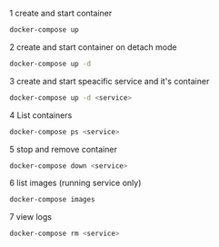 1 create and start container
 ```sh
docker-compose up
```
2 create and start container on detach mode
```sh
docker-compose up -d 
```
3 create and start speacific service and it's container
```sh
docker-compose up -d <service>
```
4 List containers 
```sh
docker-compose ps <service>
```
5 stop and  remove container 
```sh
docker-compose down <service>
```
6 list images (running service only)
```sh
docker-compose images
```
7 view logs 
```sh
docker-compose rm <service>
```
